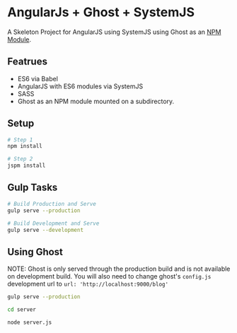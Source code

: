# AngularJs + Ghost + SystemJS

A Skeleton Project for AngularJS using SystemJS using Ghost as an [NPM Module](https://github.com/TryGhost/Ghost/wiki/Using-Ghost-as-an-npm-module).

## Featrues
- ES6 via Babel
- AngularJS with ES6 modules via SystemJS
- SASS
- Ghost as an NPM module mounted on a subdirectory.

## Setup
```bash
# Step 1
npm install

# Step 2
jspm install
```
## Gulp Tasks
```bash
# Build Production and Serve
gulp serve --production

# Build Development and Serve
gulp serve --development
```

## Using Ghost
NOTE: Ghost is only served through the production build and is not available on development build.
You will also need to change ghost's ``config.js`` development url to ``url: 'http://localhost:9000/blog'``
```bash
gulp serve --production

cd server

node server.js
```


